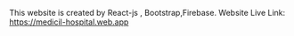 This website is created by React-js ,  Bootstrap,Firebase.
 Website Live Link:
 https://medicil-hospital.web.app
